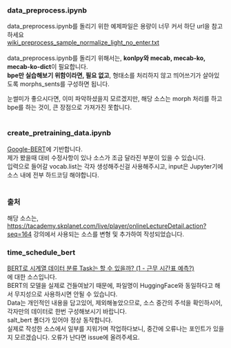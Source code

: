 ### data_preprocess.ipynb


data_preprocess.ipynb를 돌리기 위한 예제파일은 용량이 너무 커서 하단 url을 참고하세요 <br />
[wiki_preprocess_sample_normalize_light_no_enter.txt](https://www.dropbox.com/s/fk1gap9pddbkmdd/wiki_preprocess_sample_normalize_light_no_enter.txt?dl=0) <br />
<br />
data_preprocess.ipynb를 돌리기 위해서는, **konlpy와 mecab, mecab-ko, mecab-ko-dict**이 필요합니다.<br />
**bpe만 실습해보기 위함이라면, 필요 없고**, 형태소를 처리하지 않고 띄어쓰기가 살아있도록 morphs_sents를 구성하면 됩니다.<br />

눈썰미가 좋으시다면, 이미 파악하셨을지 모르겠지만, 해당 소스는 morph 처리를 하고 bpe를 하는 것이, 큰 장점으로 가져가진 못합니다. <br />
<br/>
### create_pretraining_data.ipynb
[Google-BERT](https://github.com/google-research/bert/blob/master/create_pretraining_data.py)에 기반합니다.<br />
제가 봤을때 대비 수정사항이 있나 소스가 조금 달라진 부분이 있을 수 있습니다.<br />
입력으로 들어갈 vocab.list는 각자 생성해주신걸 사용해주시고, input은 Jupyter기에 소스 내에 전부 하드코딩 해야합니다. <br />
<br />
### 출처 <br />
해당 소스는, https://tacademy.skplanet.com/live/player/onlineLectureDetail.action?seq=164 강의에서 사용되는 소스를 변형 및 추가하여 작성되었습니다.
<br />
### time_schedule_bert <br />
[BERT로 시계열 데이터 분류 Task는 할 수 있을까? (1 - 근무 시간표 예측?)](https://shyu0522.tistory.com/87) <br />
에 대한 소스입니다. <br />
BERT의 모델을 실제로 건들여놨기 때문에, 파일명이 HuggingFace와 동일하다고 해서 무지성으로 사용하시면 안될 수 있습니다. <br />
Data는 개인적인 내용을 담고있어, 제외해놓았으므로, 소스 중간의 주석을 확인하시어, 각자만의 데이터로 한번 구성해보시기 바랍니다. <br />
salt_bert 폴더가 있어야 정상 동작합니다. <br />
실제로 작성한 소스에서 일부를 지워가며 작업하다보니, 중간에 오류나는 포인트가 있을 지 모르겠습니다. 오류가 난다면 issue에 올려주세요. <br />
